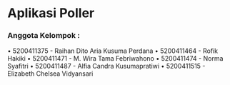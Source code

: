 # Aplikasi Poller
### Anggota Kelompok : 

  • 5200411375 - Raihan Dito Aria Kusuma Perdana
  •	5200411464 - Rofik Hakiki
  •	5200411471 - M. Wira Tama Febriwahono
  •	5200411474 - Norma Syafitri
  •	5200411487 - Alfia Candra Kusumapratiwi
  •	5200411515 - Elizabeth Chelsea Vidyansari
